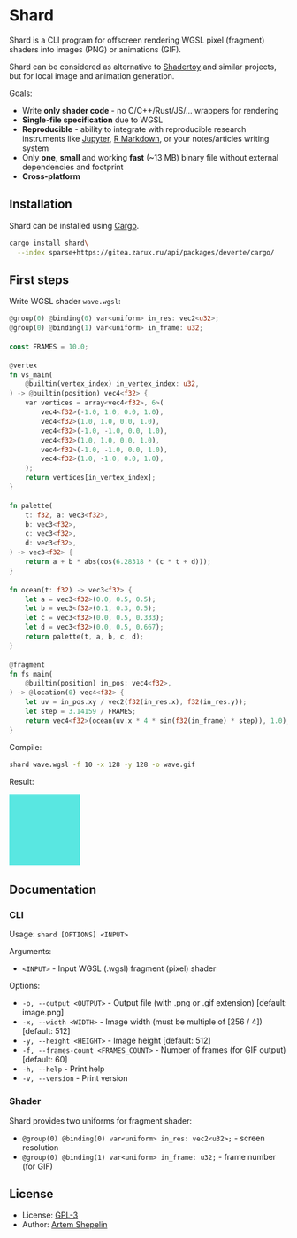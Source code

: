 # Shard

Shard is a CLI program for offscreen rendering WGSL pixel (fragment) shaders into images (PNG) or animations (GIF).

Shard can be considered as alternative to [Shadertoy](https://www.shadertoy.com/) and similar projects, but for local image and animation generation.

Goals:

- Write **only shader code** - no C/C++/Rust/JS/... wrappers for rendering
- **Single-file specification** due to WGSL
- **Reproducible** - ability to integrate with reproducible research instruments like [Jupyter](https://jupyter.org/), [R Markdown](https://rmarkdown.rstudio.com/), or your notes/articles writing system
- Only **one**, **small** and working **fast** (~13 MB) binary file without external dependencies and footprint
- **Cross-platform**

## Installation

Shard can be installed using [Cargo](https://www.rust-lang.org/).

```sh
cargo install shard\
  --index sparse+https://gitea.zarux.ru/api/packages/deverte/cargo/
```

## First steps

Write WGSL shader `wave.wgsl`:

```rust
@group(0) @binding(0) var<uniform> in_res: vec2<u32>;
@group(0) @binding(1) var<uniform> in_frame: u32;

const FRAMES = 10.0;

@vertex
fn vs_main(
    @builtin(vertex_index) in_vertex_index: u32,
) -> @builtin(position) vec4<f32> {
    var vertices = array<vec4<f32>, 6>(
        vec4<f32>(-1.0, 1.0, 0.0, 1.0),
        vec4<f32>(1.0, 1.0, 0.0, 1.0),
        vec4<f32>(-1.0, -1.0, 0.0, 1.0),
        vec4<f32>(1.0, 1.0, 0.0, 1.0),
        vec4<f32>(-1.0, -1.0, 0.0, 1.0),
        vec4<f32>(1.0, -1.0, 0.0, 1.0),
    );
    return vertices[in_vertex_index];
}

fn palette(
    t: f32, a: vec3<f32>,
    b: vec3<f32>,
    c: vec3<f32>,
    d: vec3<f32>,
) -> vec3<f32> {
    return a + b * abs(cos(6.28318 * (c * t + d)));
}

fn ocean(t: f32) -> vec3<f32> {
    let a = vec3<f32>(0.0, 0.5, 0.5);
    let b = vec3<f32>(0.1, 0.3, 0.5);
    let c = vec3<f32>(0.0, 0.5, 0.333);
    let d = vec3<f32>(0.0, 0.5, 0.667);
    return palette(t, a, b, c, d);
}

@fragment
fn fs_main(
    @builtin(position) in_pos: vec4<f32>,
) -> @location(0) vec4<f32> {
    let uv = in_pos.xy / vec2(f32(in_res.x), f32(in_res.y));
    let step = 3.14159 / FRAMES;
    return vec4<f32>(ocean(uv.x * 4 * sin(f32(in_frame) * step)), 1.0);
}
```

Compile:

```sh
shard wave.wgsl -f 10 -x 128 -y 128 -o wave.gif
```

Result:

![](assets/wave.gif)

## Documentation

### CLI

Usage: `shard [OPTIONS] <INPUT>`

Arguments:

- `<INPUT>` - Input WGSL (.wgsl) fragment (pixel) shader

Options:

- `-o, --output <OUTPUT>` - Output file (with .png or .gif extension) [default: image.png]
- `-x, --width <WIDTH>` - Image width (must be multiple of [256 / 4]) [default: 512]
- `-y, --height <HEIGHT>` - Image height [default: 512]
- `-f, --frames-count <FRAMES_COUNT>` - Number of frames (for GIF output) [default: 60]
- `-h, --help` - Print help
- `-v, --version` - Print version

### Shader

Shard provides two uniforms for fragment shader:

- `@group(0) @binding(0) var<uniform> in_res: vec2<u32>;` - screen resolution
- `@group(0) @binding(1) var<uniform> in_frame: u32;` - frame number (for GIF)

## License

- License: [GPL-3](./LICENSE)
- Author: [Artem Shepelin](mailto:4.shepelin@gmail.com)